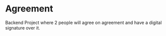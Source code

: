 # Agreement
Backend Project where 2 people will agree on agreement and have a digital signature over it.
